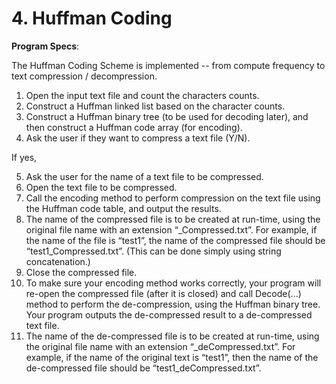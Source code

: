 # 4. Huffman Coding

**Program Specs**:

The Huffman Coding Scheme is implemented -- from compute frequency to text compression / decompression.
1) Open the input text file and count the characters counts.
2) Construct a Huffman linked list based on the character counts.
3) Construct a Huffman binary tree (to be used for decoding later), and then construct a Huffman code array (for encoding).
4) Ask the user if they want to compress a text file (Y/N).

If yes,

5) Ask the user for the name of a text file to be compressed.
6) Open the text file to be compressed.
7) Call the encoding method to perform compression on the text file using the Huffman code table, and output the results.
10) The name of the compressed file is to be created at run-time, using the original file name with an extension “_Compressed.txt”. For example, if the name of the file is “test1”, the name of the compressed file should be “test1_Compressed.txt”. (This can be done simply using string concatenation.)
11) Close the compressed file.
12) To make sure your encoding method works correctly, your program will re-open the compressed file (after it is closed) and call Decode(...) method to perform the de-compression, using the Huffman binary tree. Your program outputs the de-compressed result to a de-compressed text file.
13) The name of the de-compressed file is to be created at run-time, using the original file name with an extension “_deCompressed.txt”. For example, if the name of the original text is “test1”, then the name of the de-compressed file should be “test1_deCompressed.txt”.
